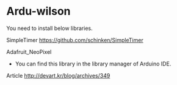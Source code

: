 # Ardu-wilson
You need to install below libraries.

SimpleTimer
https://github.com/schinken/SimpleTimer

Adafruit_NeoPixel
- You can find this library in the library manager of Arduino IDE.


Article
http://devart.kr/blog/archives/349
